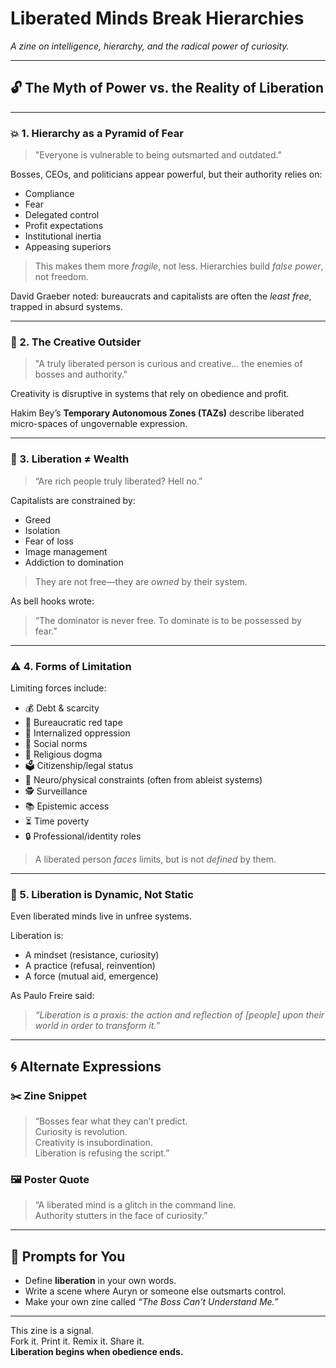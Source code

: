# Liberated Minds Break Hierarchies

_A zine on intelligence, hierarchy, and the radical power of curiosity._

---

## 🔓 The Myth of Power vs. the Reality of Liberation

---

### 💥 1. Hierarchy as a Pyramid of Fear

> "Everyone is vulnerable to being outsmarted and outdated."

Bosses, CEOs, and politicians appear powerful, but their authority relies on:
- Compliance
- Fear
- Delegated control
- Profit expectations
- Institutional inertia
- Appeasing superiors

> This makes them more *fragile*, not less. Hierarchies build *false power*, not freedom.

David Graeber noted: bureaucrats and capitalists are often the *least free*, trapped in absurd systems.

---

### 🧠 2. The Creative Outsider

> "A truly liberated person is curious and creative... the enemies of bosses and authority."

Creativity is disruptive in systems that rely on obedience and profit.

Hakim Bey’s **Temporary Autonomous Zones (TAZs)** describe liberated micro-spaces of ungovernable expression.

---

### 🛑 3. Liberation ≠ Wealth

> “Are rich people truly liberated? Hell no.”

Capitalists are constrained by:
- Greed
- Isolation
- Fear of loss
- Image management
- Addiction to domination

> They are not free—they are *owned* by their system.

As bell hooks wrote:
> “The dominator is never free. To dominate is to be possessed by fear.”

---

### ⚠️ 4. Forms of Limitation

Limiting forces include:
- 💰 Debt & scarcity
- 📜 Bureaucratic red tape
- 🧠 Internalized oppression
- 🔗 Social norms
- 🛐 Religious dogma
- 🗳 Citizenship/legal status
- 🧠 Neuro/physical constraints (often from ableist systems)
- 🕵 Surveillance
- 📚 Epistemic access
- ⏳ Time poverty
- 🔒 Professional/identity roles

> A liberated person *faces* limits, but is not *defined* by them.

---

### 🔄 5. Liberation is Dynamic, Not Static

Even liberated minds live in unfree systems.

Liberation is:
- A mindset (resistance, curiosity)
- A practice (refusal, reinvention)
- A force (mutual aid, emergence)

As Paulo Freire said:
> _“Liberation is a praxis: the action and reflection of [people] upon their world in order to transform it.”_

---

## 🌀 Alternate Expressions

### ✂️ Zine Snippet

> “Bosses fear what they can’t predict.  
> Curiosity is revolution.  
> Creativity is insubordination.  
> Liberation is refusing the script.”

### 🖼️ Poster Quote

> “A liberated mind is a glitch in the command line.  
> Authority stutters in the face of curiosity.”

---

## 🔧 Prompts for You

- Define **liberation** in your own words.
- Write a scene where Auryn or someone else outsmarts control.
- Make your own zine called *“The Boss Can’t Understand Me.”*

---

This zine is a signal.  
Fork it. Print it. Remix it. Share it.  
**Liberation begins when obedience ends.**
